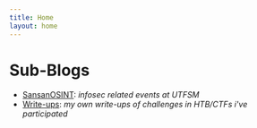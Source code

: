 ```yaml
---
title: Home
layout: home
---
```

# Sub-Blogs

- [SansanOSINT](/sansan-osint/): _infosec related events at UTFSM_
- [Write-ups](/write-ups/): _my own write-ups of challenges in HTB/CTFs i've participated_
